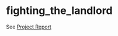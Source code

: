 # fighting_the_landlord
See [Project Report](https://github.com/leyiqiang/fighting_the_landlord/blob/master/project.pdf)
